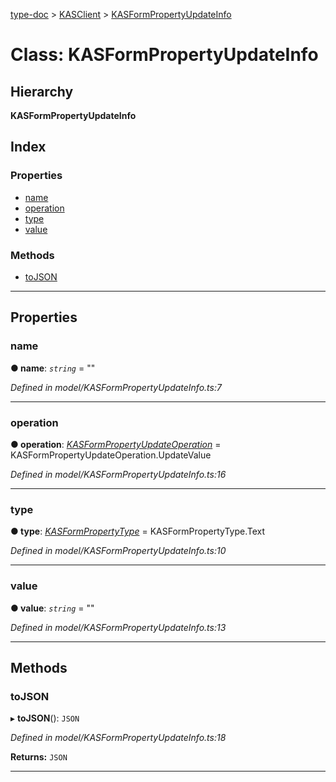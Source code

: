 [type-doc](../README.md) > [KASClient](../modules/kasclient.md) > [KASFormPropertyUpdateInfo](../classes/kasclient.kasformpropertyupdateinfo.md)

# Class: KASFormPropertyUpdateInfo

## Hierarchy

**KASFormPropertyUpdateInfo**

## Index

### Properties

* [name](kasclient.kasformpropertyupdateinfo.md#name)
* [operation](kasclient.kasformpropertyupdateinfo.md#operation)
* [type](kasclient.kasformpropertyupdateinfo.md#type)
* [value](kasclient.kasformpropertyupdateinfo.md#value)

### Methods

* [toJSON](kasclient.kasformpropertyupdateinfo.md#tojson)

---

## Properties

<a id="name"></a>

###  name

**● name**: *`string`* = ""

*Defined in model/KASFormPropertyUpdateInfo.ts:7*

___
<a id="operation"></a>

###  operation

**● operation**: *[KASFormPropertyUpdateOperation](../enums/kasclient.kasformpropertyupdateoperation.md)* =  KASFormPropertyUpdateOperation.UpdateValue

*Defined in model/KASFormPropertyUpdateInfo.ts:16*

___
<a id="type"></a>

###  type

**● type**: *[KASFormPropertyType](../enums/kasclient.kasformpropertytype.md)* =  KASFormPropertyType.Text

*Defined in model/KASFormPropertyUpdateInfo.ts:10*

___
<a id="value"></a>

###  value

**● value**: *`string`* = ""

*Defined in model/KASFormPropertyUpdateInfo.ts:13*

___

## Methods

<a id="tojson"></a>

###  toJSON

▸ **toJSON**(): `JSON`

*Defined in model/KASFormPropertyUpdateInfo.ts:18*

**Returns:** `JSON`

___

